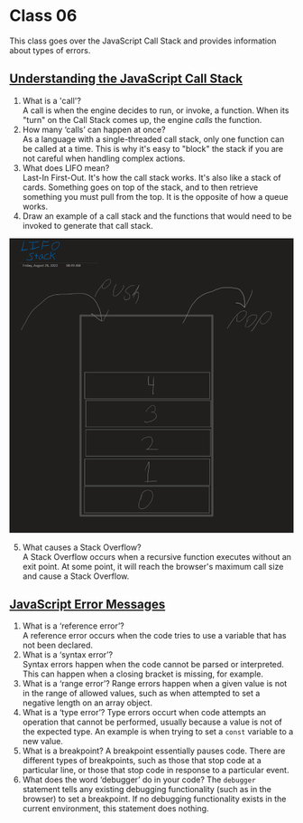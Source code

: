 # Class 06
This class goes over the JavaScript Call Stack and provides information about types of errors.

## [Understanding the JavaScript Call Stack](https://medium.freecodecamp.org/understanding-the-javascript-call-stack-861e41ae61d4)

1. What is a 'call'?  
A call is when the engine decides to run, or invoke, a function. When its "turn" on the Call Stack comes up, the engine _calls_ the function.
2. How many ‘calls’ can happen at once?  
As a language with a single-threaded call stack, only one function can be called at a time. This is why it's easy to "block" the stack if you are not careful when handling complex actions.
3. What does LIFO mean?  
Last-In First-Out. It's how the call stack works. It's also like a stack of cards. Something goes on top of the stack, and to then retrieve something you must pull from the top. It is the opposite of how a queue works.
4. Draw an example of a call stack and the functions that would need to be invoked to generate that call stack.  

![Stack Drawing](../assets/LIFO_Stack_Drawing.PNG)

5. What causes a Stack Overflow?  
A Stack Overflow occurs when a recursive function executes without an exit point. At some point, it will reach the browser's maximum call size and cause a Stack Overflow.

## [JavaScript Error Messages](https://codeburst.io/javascript-error-messages-debugging-d23f84f0ae7c)

1. What is a ‘reference error’?  
A reference error occurs when the code tries to use a variable that has not been declared.
2. What is a ‘syntax error’?  
Syntax errors happen when the code cannot be parsed or interpreted. This can happen when a closing bracket is missing, for example.
3. What is a ‘range error’?
Range errors happen when a given value is not in the range of allowed values, such as when attempted to set a negative length on an array object.
4. What is a ‘type error’?
Type errors occurt when code attempts an operation that cannot be performed, usually because a value is not of the expected type. An example is when trying to set a `const` variable to a new value.
5. What is a breakpoint?
A breakpoint essentially pauses code. There are different types of breakpoints, such as those that stop code at a particular line, or those that stop code in response to a particular event.
6. What does the word ‘debugger’ do in your code?
The `debugger` statement tells any existing debugging functionality (such as in the browser) to set a breakpoint. If no debugging functionality exists in the current environment, this statement does nothing.
